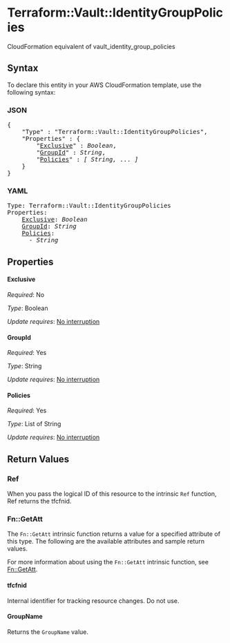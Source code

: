 # Terraform::Vault::IdentityGroupPolicies

CloudFormation equivalent of vault_identity_group_policies

## Syntax

To declare this entity in your AWS CloudFormation template, use the following syntax:

### JSON

<pre>
{
    "Type" : "Terraform::Vault::IdentityGroupPolicies",
    "Properties" : {
        "<a href="#exclusive" title="Exclusive">Exclusive</a>" : <i>Boolean</i>,
        "<a href="#groupid" title="GroupId">GroupId</a>" : <i>String</i>,
        "<a href="#policies" title="Policies">Policies</a>" : <i>[ String, ... ]</i>
    }
}
</pre>

### YAML

<pre>
Type: Terraform::Vault::IdentityGroupPolicies
Properties:
    <a href="#exclusive" title="Exclusive">Exclusive</a>: <i>Boolean</i>
    <a href="#groupid" title="GroupId">GroupId</a>: <i>String</i>
    <a href="#policies" title="Policies">Policies</a>: <i>
      - String</i>
</pre>

## Properties

#### Exclusive

_Required_: No

_Type_: Boolean

_Update requires_: [No interruption](https://docs.aws.amazon.com/AWSCloudFormation/latest/UserGuide/using-cfn-updating-stacks-update-behaviors.html#update-no-interrupt)

#### GroupId

_Required_: Yes

_Type_: String

_Update requires_: [No interruption](https://docs.aws.amazon.com/AWSCloudFormation/latest/UserGuide/using-cfn-updating-stacks-update-behaviors.html#update-no-interrupt)

#### Policies

_Required_: Yes

_Type_: List of String

_Update requires_: [No interruption](https://docs.aws.amazon.com/AWSCloudFormation/latest/UserGuide/using-cfn-updating-stacks-update-behaviors.html#update-no-interrupt)

## Return Values

### Ref

When you pass the logical ID of this resource to the intrinsic `Ref` function, Ref returns the tfcfnid.

### Fn::GetAtt

The `Fn::GetAtt` intrinsic function returns a value for a specified attribute of this type. The following are the available attributes and sample return values.

For more information about using the `Fn::GetAtt` intrinsic function, see [Fn::GetAtt](https://docs.aws.amazon.com/AWSCloudFormation/latest/UserGuide/intrinsic-function-reference-getatt.html).

#### tfcfnid

Internal identifier for tracking resource changes. Do not use.

#### GroupName

Returns the <code>GroupName</code> value.

